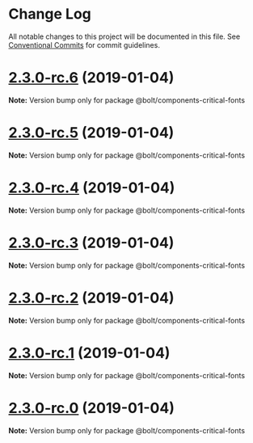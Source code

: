 # Change Log

All notable changes to this project will be documented in this file.
See [Conventional Commits](https://conventionalcommits.org) for commit guidelines.

# [2.3.0-rc.6](https://github.com/bolt-design-system/bolt/tree/master/packages/components/bolt-critical-fonts/compare/v2.3.0-rc.5...v2.3.0-rc.6) (2019-01-04)

**Note:** Version bump only for package @bolt/components-critical-fonts





# [2.3.0-rc.5](https://github.com/bolt-design-system/bolt/tree/master/packages/components/bolt-critical-fonts/compare/v2.3.0-rc.4...v2.3.0-rc.5) (2019-01-04)

**Note:** Version bump only for package @bolt/components-critical-fonts





# [2.3.0-rc.4](https://github.com/bolt-design-system/bolt/tree/master/packages/components/bolt-critical-fonts/compare/v2.3.0-rc.3...v2.3.0-rc.4) (2019-01-04)

**Note:** Version bump only for package @bolt/components-critical-fonts





# [2.3.0-rc.3](https://github.com/bolt-design-system/bolt/tree/master/packages/components/bolt-critical-fonts/compare/v2.3.0-rc.2...v2.3.0-rc.3) (2019-01-04)

**Note:** Version bump only for package @bolt/components-critical-fonts





# [2.3.0-rc.2](https://github.com/bolt-design-system/bolt/tree/master/packages/components/bolt-critical-fonts/compare/v2.3.0-rc.1...v2.3.0-rc.2) (2019-01-04)

**Note:** Version bump only for package @bolt/components-critical-fonts





# [2.3.0-rc.1](https://github.com/bolt-design-system/bolt/tree/master/packages/components/bolt-critical-fonts/compare/vv2.3.0-rc.0...v2.3.0-rc.1) (2019-01-04)

**Note:** Version bump only for package @bolt/components-critical-fonts





# [2.3.0-rc.0](https://github.com/bolt-design-system/bolt/tree/master/packages/components/bolt-critical-fonts/compare/v2.2.1...v2.3.0-rc.0) (2019-01-04)

**Note:** Version bump only for package @bolt/components-critical-fonts
